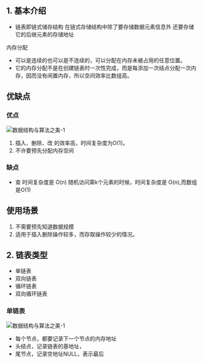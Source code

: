 
## 1. 基本介绍

- 链表即链式储存结构
	在链式存储结构中除了要存储数据元素信息外
	还要存储它的后继元素的存储地址

内存分配
   - 可以是连续的也可以是不连续的，可以分配在内存未被占用的任意位置。
   - 它的内存分配不是在创建链表时一次性完成，而是每添加一次结点分配一次内存，因而没有闲置内存，所以空间效率比数组高。  

## 优缺点

### 优点

![数据结构与算法之美-1](http://yoese.oss-ap-northeast-1.aliyuncs.com/02g/%E6%95%B0%E6%8D%AE%E7%BB%93%E6%9E%84%E4%B8%8E%E7%AE%97%E6%B3%95%E4%B9%8B%E7%BE%8E-5.png)

1.  插入、删除、改 的效率高，时间复杂度为O(1)。
2.  不许要预先分配内存空间

### 缺点
- 查 时间复杂度是 O(n)
随机访问第k个元素的时候，时间复杂度是 O(n),而数组是O(1)

## 使用场景

1.  不需要预先知道数据规模
2.  适用于插入删除操作较多，而存取操作较少的情况。
  
## 2. 链表类型

- 单链表
- 双向链表
- 循环链表
- 双向循环链表

### 单链表

![数据结构与算法之美-1](http://yoese.oss-ap-northeast-1.aliyuncs.com/02g/%E6%95%B0%E6%8D%AE%E7%BB%93%E6%9E%84%E4%B8%8E%E7%AE%97%E6%B3%95%E4%B9%8B%E7%BE%8E-4.png)


- 每个节点，都要记录下一个节点的内存地址
- 头结点，记录链表的基地址，
- 尾节点，记录空地址NULL，表示最后


